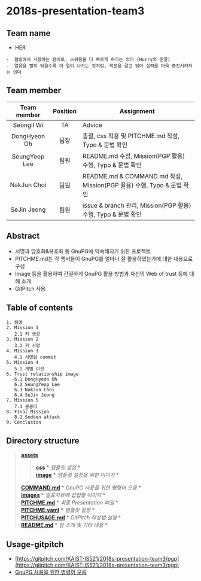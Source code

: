 # 2018s-presentation-team3

## Team name

 - HER
 ```
 -  컬링에서 사용하는 용어로, 스위핑을 더 빠르게 하라는 의미 (Hurry의 준말)
 -  얼음을 빨리 닦을수록 더 멀리 나가는 것처럼, 학문을 갈고 닦아 실력을 더욱 증진시키자는 의미
 ```

## Team member

| Team member     | Position | Assignment |
|:-----------------:|:----------:|------------|
|  SeongIl Wi     |    TA    |   Advice   |
|  DongHyeon Oh   |   팀장   | 총괄, css 적용 및 PITCHME.md 작성, Typo & 문법 확인|
|  SeungYeop Lee  |   팀원   | README.md 수정, Mission(PGP 활용) 수행, Typo & 문법 확인 |
|  NakJun Choi    |   팀원   | README.md & COMMAND.md 작성, Mission(PGP 활용) 수행, Typo & 문법 확인 |
|  SeJin Jeong    |   팀원   | issue & branch 관리, Mission(PGP 활용) 수행, Typo & 문법 확인 |

## Abstract
 - 서명과 암호화&복호화 등 GnuPG에 익숙해지기 위한 프로젝트
 - PITCHME.md는 각 멤버들이 GnuPG를 얼마나 잘 활용하였는가에 대한 내용으로 구성
 - Image 등을 활용하여 간결하게 GnuPG 활용 방법과 자신의 Web of trust 등에 대해 소개
 - GitPitch 사용

## Table of contents

```
1. 팀명
2. Mission 1
   2.1 키 생성
3. Mission 2
   3.1 키 서명
4. Mission 3
   4.1 서명된 commit
5. Mission 4
   5.1 개별 미션
6. Trust relationship image
   6.1 DongHyeon Oh
   6.2 SeungYeop Lee
   6.3 NakJun Choi
   6.4 SeJin Jeong
7. Mission 5
   7.1 쿵쿵따
8. Final Mission
   8.1 Sudden attack
9. Conclusion
```

## Directory structure
> [__assets__](https://github.com/KAIST-IS521/2018s-presentation-team3/tree/pgp/assets)
>> [__css__](https://github.com/KAIST-IS521/2018s-presentation-team3/tree/pgp/assets/css) * *템플릿 설정* *  
>> [__image__](https://github.com/KAIST-IS521/2018s-presentation-team3/tree/pgp/assets/image) * *템플릿 설정을 위한 이미지* *  
>  
> [__COMMAND.md__](https://github.com/KAIST-IS521/2018s-presentation-team3/blob/pgp/COMMAND.md) * *GnuPG 사용을 위한 명령어 모음* *  
> [__images__](https://github.com/KAIST-IS521/2018s-presentation-team3/tree/pgp/images) * *발표자료에 삽입할 이미지* *  
> [__PITCHME.md__](https://github.com/KAIST-IS521/2018s-presentation-team3/blob/pgp/PITCHME.md) * *최종 Presentation 파일* *  
> [__PITCHME.yaml__](https://github.com/KAIST-IS521/2018s-presentation-team3/blob/pgp/PITCHME.yaml) * *템플릿 설정* *  
> [__PITCHUSAGE.md__](https://github.com/KAIST-IS521/2018s-presentation-team3/blob/pgp/PITCHUSAGE.md) * *GitPitch 작성법 설명* *  
> [__README.md__](https://github.com/KAIST-IS521/2018s-presentation-team3/blob/pgp/README.md) * *팀 소개 및 기타 내용* *  

## Usage-gitpitch

 - [https://gitpitch.com/KAIST-IS521/2018s-presentation-team3/pgp](https://gitpitch.com/KAIST-IS521/2018s-presentation-team3/pgp)
 - [GnuPG 사용을 위한 명령어 모음](https://github.com/KAIST-IS521/2018s-presentation-team3/blob/pgp/COMMAND.md)
